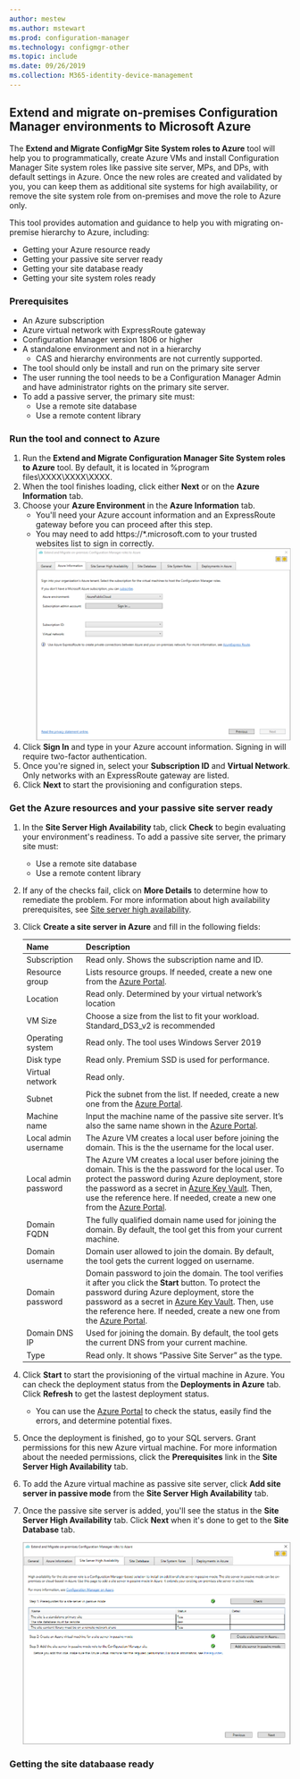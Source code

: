 ```yaml
---
author: mestew
ms.author: mstewart
ms.prod: configuration-manager
ms.technology: configmgr-other
ms.topic: include
ms.date: 09/26/2019
ms.collection: M365-identity-device-management
---
```


## <a name="bkmk_Azure-migration"></a> Extend and migrate on-premises Configuration Manager environments to Microsoft Azure
<!--3556022-->

The **Extend and Migrate ConfigMgr Site System roles to Azure** tool will help you to programmatically, create Azure VMs and install Configuration Manager Site system roles like passive site server, MPs, and DPs, with default settings in Azure. Once the new roles are created and validated by you, you can keep them as additional site systems for high availability, or remove the site system role from on-premises and move the role to Azure only.

This tool provides automation and guidance to help you with migrating on-premise hierarchy to Azure, including:

- Getting your Azure resource ready
- Getting your passive site server ready
- Getting your site database ready
- Getting your site system roles ready

### Prerequisites

- An Azure subscription
- Azure virtual network with ExpressRoute gateway
- Configuration Manager version 1806 or higher
- A standalone environment and not in a hierarchy
  - CAS and hierarchy environments are not currently supported.
- The tool should only be install and run on the primary site server
- The user running the tool needs to be a Configuration Manager Admin and have administrator rights on the primary site server.
- To add a passive server, the primary site must:
  - Use a remote site database
  - Use a remote content library


### Run the tool and connect to Azure

1. Run the **Extend and Migrate Configuration Manager Site System roles to Azure** tool. By default, it is located in %program files\XXXX\XXXX\XXXX.
1. When the tool finishes loading, click either **Next** or on the **Azure Information** tab.
1. Choose your **Azure Environment** in the **Azure Information** tab.
    - You'll need your Azure account information and an ExpressRoute gateway before you can proceed after this step.
    - You may need to add https://*.microsoft.com to  your trusted websites list to sign in correctly.
   ![Azure Information tab in the Extend and Migrate tool](../../media/3556022-azure-information-tab.png)
1. Click **Sign In** and type in your Azure account information. Signing in will require two-factor authentication.
1. Once you're signed in, select your **Subscription ID** and **Virtual Network**. Only networks with an ExpressRoute gateway are listed.
1. Click **Next** to start the provisioning and configuration steps.

### Get the Azure resources and your passive site server ready

1. In the **Site Server High Availability** tab, click **Check** to begin evaluating your environment's readiness. To add a passive site server, the primary site must:
    - Use a remote site database
    - Use a remote content library
1. If any of the checks fail, click on **More Details** to determine how to remediate the problem. For more information about high availability prerequisites, see [Site server high availability](/sccm/core/servers/deploy/configure/site-server-high-availability).
1. Click **Create a site server in Azure** and fill in the following fields:

    |Name|Description|
    |---|---|
    |Subscription|Read only. Shows the subscription name and ID.|
    |Resource group| Lists resource groups. If needed, create a new one from the [Azure Portal](https://portal.azure.com).|
    |Location| Read only. Determined by your virtual network’s location|
    |VM Size|Choose a size from the list to fit your workload. Standard_DS3_v2 is recommended|
    |Operating system|Read only. The tool uses Windows Server 2019|
    |Disk type|Read only. Premium SSD is used for performance.|
    |Virtual network|Read only.|
    |Subnet|Pick the subnet from the list. If needed, create a new one from the [Azure Portal](https://portal.azure.com).|
    |Machine name|Input the machine name of the passive site server. It’s also the same name shown in the [Azure Portal](https://portal.azure.com).|
    |Local admin username|The Azure VM creates a local user before joining the domain. This is the the username for the local user.|
    |Local admin password|The Azure VM creates a local user before joining the domain. This is the the password for the local user. To protect the password during Azure deployment, store the password as a secret in [Azure Key Vault](https://docs.microsoft.com/azure/key-vault/key-vault-overview). Then, use the reference here. If needed, create a new one from the [Azure Portal](https://portal.azure.com).|
    |Domain FQDN|The fully qualified domain name used for joining the domain. By default, the tool get this from your current machine.|
    |Domain username|Domain user allowed to join the domain. By default, the tool gets the current logged on username.|
    |Domain password|Domain password to join the domain. The tool verifies it after you click the **Start** button. To protect the password during Azure deployment, store the password as a secret in [Azure Key Vault](https://docs.microsoft.com/azure/key-vault/key-vault-overview). Then, use the reference here. If needed, create a new one from the [Azure Portal](https://portal.azure.com).|
    |Domain DNS IP|Used for joining the domain. By default, the tool gets the current DNS  from your current machine.|
    |Type|Read only. It shows “Passive Site Server” as the type.|

1. Click **Start** to start the provisioning of the virtual machine in Azure. You can check the deployment status from the **Deployments in Azure** tab. Click **Refresh** to get the lastest deployment status.
   - You can use the [Azure Portal](https://portal.azure.com) to check the status, easily find the errors, and determine potential fixes.

1. Once the deployment is finished, go to your SQL servers. Grant permissions for this new Azure virtual machine. For more information about the needed permissions, click the **Prerequisites** link in the **Site Server High Availability** tab.
1. To add the Azure virtual machine as passive site server, click **Add site server in passive mode** from the **Site Server High Availability** tab.
1. Once the passive site server is added, you'll see the status in the **Site Server High Availability** tab. Click **Next** when it's done to get to the **Site Database** tab. 

   ![Passive site server added to Site Server High Availability tab](../../media/3556022-site-server-passive-mode.png)


### Getting the site databaase ready

